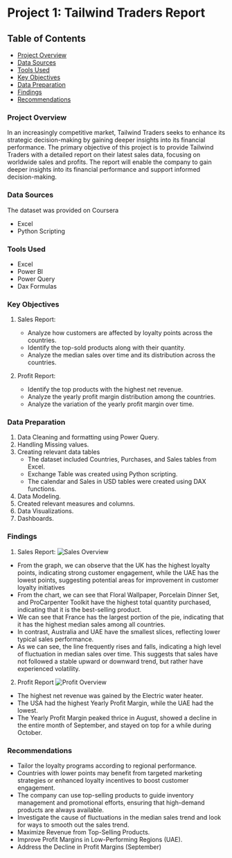 # Project 1: Tailwind Traders Report
## Table of Contents
- [Project Overview](#project-overview)
- [Data Sources](#data-sources)
- [Tools Used](#tools-used)
- [Key Objectives](#key-objectives)
- [Data Preparation](#data-preparation)
- [Findings](#findings)
- [Recommendations](#recommendations)

### Project Overview
In an increasingly competitive market, Tailwind Traders seeks to enhance its strategic decision-making by gaining deeper insights into its financial performance. 
The primary objective of this project is to provide Tailwind Traders with a detailed report on their latest sales data, focusing on worldwide sales and profits. The report will enable the company to gain deeper insights into its financial performance and support informed decision-making.

### Data Sources
The dataset was provided on Coursera
- Excel
- Python Scripting

### Tools Used
- Excel
- Power BI
- Power Query
- Dax Formulas

### Key Objectives
1. Sales Report:
   - Analyze how customers are affected by loyalty points across the countries.
   - Identify the top-sold products along with their quantity.
   - Analyze the median sales over time and its distribution across the countries.
     
2. Profit Report:
   - Identify the top products with the highest net revenue.
   - Analyze the yearly profit margin distribution among the countries.
   - Analyze the variation of the yearly profit margin over time.
   
### Data Preparation
1. Data Cleaning and formatting using Power Query.
2. Handling Missing values.
3. Creating relevant data tables
   - The dataset included Countries, Purchases, and Sales tables from Excel.
   - Exchange Table was created using Python scripting.
   - The calendar and Sales in USD tables were created using DAX functions.
4. Data Modeling.
5. Created relevant measures and columns.
6. Data Visualizations.
7. Dashboards.
   
### Findings
1. Sales Report:
   ![Sales Overview](https://github.com/user-attachments/assets/8dad4262-1a18-49e1-bff8-630d4fded879)

  - From the graph, we can observe that the UK has the highest loyalty points, indicating strong customer engagement, while the UAE has the lowest points, suggesting potential areas for improvement in customer loyalty initiatives
  - From the chart, we can see that Floral Wallpaper, Porcelain Dinner Set, and ProCarpenter Toolkit have the highest total quantity purchased, indicating that it is the best-selling product.
  - We can see that France has the largest portion of the pie, indicating that it has the highest median sales among all countries.
  -  In contrast, Australia and UAE have the smallest slices, reflecting lower typical sales performance.
  - As we can see, the line frequently rises and falls, indicating a high level of fluctuation in median sales over time. This suggests that sales have not followed a stable upward or downward trend, but rather have experienced volatility.
   
2. Profit Report
   ![Profit Overview](https://github.com/user-attachments/assets/ba723a36-006f-4907-aeb0-e56112ab9ce1)

- The highest net revenue was gained by the Electric water heater.
- The USA had the highest Yearly Profit Margin, while the UAE had the lowest.
- The Yearly Profit Margin peaked thrice in August, showed a decline in the entire month of September, and stayed on top for a while during October.
  
### Recommendations
- Tailor the loyalty programs according to regional performance.
-  Countries with lower points may benefit from targeted marketing strategies or enhanced loyalty incentives to boost customer engagement.
- The company can use top-selling products to guide inventory management and promotional efforts, ensuring that high-demand products are always available.
- Investigate the cause of fluctuations in the median sales trend and look for ways to smooth out the sales trend.
- Maximize Revenue from Top-Selling Products.
- Improve Profit Margins in Low-Performing Regions (UAE).
- Address the Decline in Profit Margins (September)
